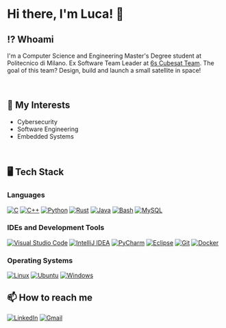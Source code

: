 # Hi there, I'm Luca! 👋
## ⁉️ Whoami
I'm a Computer Science and Engineering Master's Degree student at Politecnico di Milano.
Ex Software Team Leader at [6s Cubesat Team](https://polispace.it/6s-cubesat-project/). The goal of this team? Design, build and launch a small satellite in space!

<br>

## 🧐 My Interests
- Cybersecurity
- Software Engineering
- Embedded Systems  
<br>

## 🖥️ Tech Stack
### Languages
[![C](https://img.shields.io/badge/C-00599C?logo=c&logoColor=white)](#)
[![C++](https://img.shields.io/badge/C++-%2300599C.svg?logo=c%2B%2B&logoColor=white)](#)
[![Python](https://img.shields.io/badge/Python-3776AB?logo=python&logoColor=fff)](#)
[![Rust](https://img.shields.io/badge/Rust-%23000000.svg?e&logo=rust&logoColor=white)](#)
[![Java](https://img.shields.io/badge/Java-%23ED8B00.svg?logo=openjdk&logoColor=white)](#)
[![Bash](https://img.shields.io/badge/Bash-4EAA25?logo=gnubash&logoColor=fff)](#)
[![MySQL](https://img.shields.io/badge/MySQL-4479A1?logo=mysql&logoColor=fff)](#)

### IDEs and Development Tools
[![Visual Studio Code](https://custom-icon-badges.demolab.com/badge/Visual%20Studio%20Code-0078d7.svg?logo=vsc&logoColor=white)](#)
[![IntelliJ IDEA](https://img.shields.io/badge/IntelliJIDEA-000000.svg?logo=intellij-idea&logoColor=white)](#)
[![PyCharm](https://img.shields.io/badge/PyCharm-000?logo=pycharm&logoColor=fff)](#)
[![Eclipse](https://img.shields.io/badge/Eclipse-FE7A16.svg?logo=Eclipse&logoColor=white)](#)
[![Git](https://img.shields.io/badge/Git-F05032?logo=git&logoColor=fff)](#)
[![Docker](https://img.shields.io/badge/Docker-2496ED?logo=docker&logoColor=fff)](#)

### Operating Systems
[![Linux](https://img.shields.io/badge/Linux-FCC624?logo=linux&logoColor=black)](#)
[![Ubuntu](https://img.shields.io/badge/Ubuntu-E95420?logo=ubuntu&logoColor=white)](#)
[![Windows](https://custom-icon-badges.demolab.com/badge/Windows-0078D6?logo=windows11&logoColor=white)](#)

## 📫 How to reach me
[![LinkedIn](https://img.shields.io/badge/Linkedin-%230077B5.svg?logo=linkedin&logoColor=white)](https://www.linkedin.com/in/luca-sereni-aab368234/)
[![Gmail](https://img.shields.io/badge/Gmail-D14836?logo=gmail&logoColor=white)](mailto:lucasere00@gmail.com)
<!--
**luca-sereni/luca-sereni** is a ✨ _special_ ✨ repository because its `README.md` (this file) appears on your GitHub profile.

Here are some ideas to get you started:

- 🔭 I’m currently working on ...
- 🌱 I’m currently learning ...
- 👯 I’m looking to collaborate on ...
- 🤔 I’m looking for help with ...
- 💬 Ask me about ...
- 📫 How to reach me: ...
- 😄 Pronouns: ...
- ⚡ Fun fact: ...
-->
